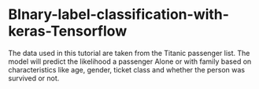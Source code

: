 # BInary-label-classification-with-keras-Tensorflow
The data used in this tutorial are taken from the Titanic passenger list. The model will predict the likelihood a passenger Alone or with family based on characteristics like age, gender, ticket class and whether the person was survived or not.
